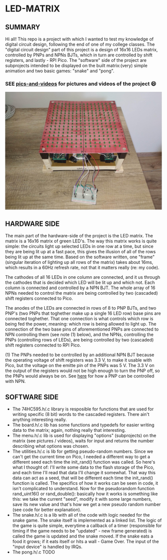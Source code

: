 # LED-MATRIX
## SUMMARY
Hi all! This repo is a project with which I wanted to test my knowledge of digital circuit design, following the end of one of my college classes. 
The "digital circuit design" part of this project is a design of 16x16 LEDs matrix, controlled by PNPs and NPNs BJTs, which in turn are controlled by shift registers, and lastly - RPI Pico.
The "software" side of the project are subprojects intended to be displayed on the built matrix:(very) simple animation and two basic games: "snake" and "pong".
### SEE [pics-and-videos](/docs/pics-and-videos) for pictures and videos of the project :smile:
![TEST](/docs/pics-and-videos/led_matrix.jpg)

## HARDWARE SIDE
The main part of the hardware-side of the project is the LED matrix. The matrix is a 16x16 matrix of green LED's. The way this matrix works is quite simple: the circuits light up selected LEDs in one row at a time, but since they are being lit up at a fast pace, this gives the illusion of all of the rows being lit up at the same time. Based on the software written, one "frame" (singular iteration of lighting up all rows of the matrix) takes about 16ms, which results in a 60Hz refresh rate, not that it matters really (re: my code). 

The cathodes of all 16 LEDs in one column are connected, and it us through the cathodes that is decided which LED will be lit up and which not. Each column is connected and controlled by a NPN BJT. The whole array of 16 NPNs needed to control the matrix are being controlled by two (cascaded) shift registers connected to Pico.

The anodes of the LEDs are connected in rows of 8 to PNP BJTs, and two PNP's (two PNPs that toghether make up a single 16 LED row) base pins are connected toghether. That one connection is what controls which row is being fed the power, meaning: which row is being allowed to light up. The connection of the two base pins of aforementioned PNPs are connected to NPN controlling them (see note (1) below), and the NPNs, controlling the PNPs (controlling rows of LEDs), are being controlled by two (cascaded) shift registers connected to RPI Pico. 

(1) The PNPs needed to be controlled by an additional NPN BJT because the operating voltage of shift registers was 3.3 V, to make it usable with Pico, but the voltage on the emitte pin of the PNPs was 5 V. The 3.3 V on the output of the registers would not be high enough to turn the PNP off, so the PNPs would always be on. See [here](/docs/aux/explanation_NPN_PNP.pdf) for how a PNP can be controlled with NPN.

## SOFTWARE SIDE
- The 74HC595.h/.c library is resposible for functions that are used for writing specific (8 bit) words to the cascaded registers. There ain't anything interesting really.
- The board.h/.c lib has some functions and typedefs for easier writing data to the matrix; again, nothing really that interesting.
- The menu.h/.c lib is used for displaying "options" (subprojects) on the matrix (see pictures / videos), waits for input and returns the number describing what options was chosen.
- The utilities.h/.c is lib for getting pseudo-random numbers. Since we can't get the current time on Pico, I needed a different way to get a different seed each time the init_rand() function was called. So here's what I thought of: I'll write some data to the flash storage of the Pico, and each time I'll read that data I'll change it somewhat. That way this data can act as a seed, that will be different each time the init_rand() function is called. The specifics of how it works can be seen in code, it isn't complicated to understand. Now for the pseudorandom function rand_uint16() or rand_double(): basically how it works is something like this: we take the current "seed", modify it with some large numbers, save its new value and that's how we get a new pseudo random number (see code for better explanation).
- The snake.h/.c is a lib with all of the code with logic needed for the snake game. The snake itself is implemented as a linked list. The logic of the game is quite simple, everytime a callback of a timer (responsible for timing if the game needs to be "updated" - new frame generated) is called the game is updated and the snake moved. If the snake eats a food it grows; if it eats itself or hits a wall - Game Over. The input of the "input device" is handled by IRQs.
- The pong.h/.c TODO
